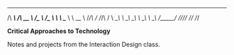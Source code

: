  ______     ______     ______   ______  
/\  ___\   /\  __ \   /\__  _\ /\__  _\ 
\ \ \____  \ \  __ \  \/_/\ \/ \/_/\ \/ 
 \ \_____\  \ \_\ \_\    \ \_\    \ \_\ 
  \/_____/   \/_/\/_/     \/_/     \/_/ 
                                        
**Critical Approaches to Technology**

Notes and projects from the Interaction Design class.


